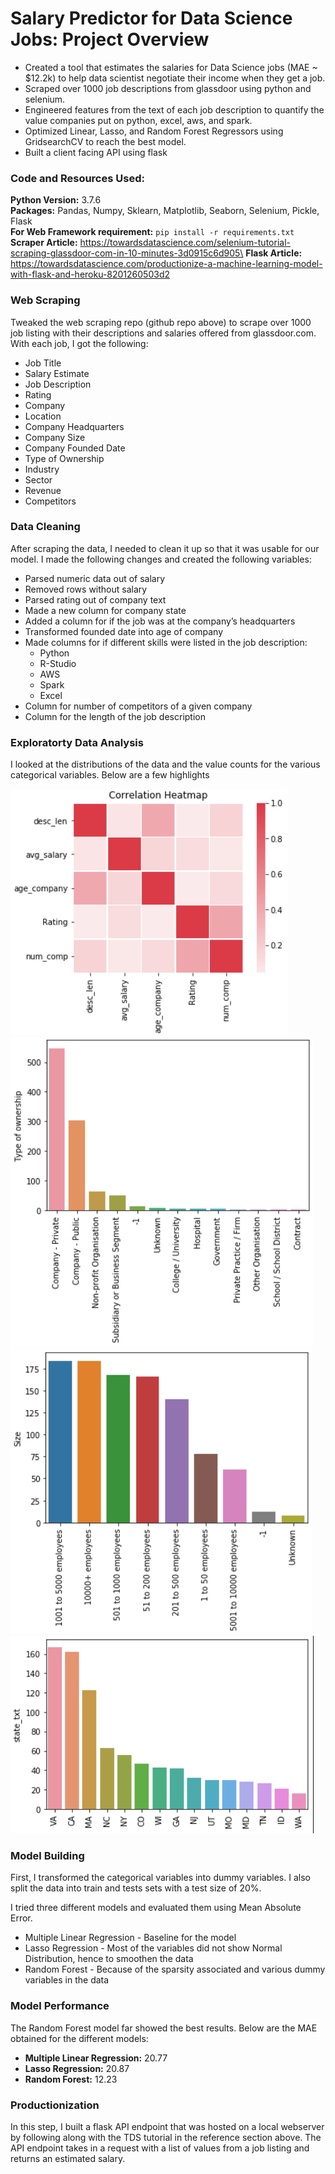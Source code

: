 # Salary Predictor for Data Science Jobs: Project Overview
* Created a tool that estimates the salaries for Data Science jobs (MAE ~ $12.2k) to help data scientist negotiate their income when they get a job.
* Scraped over 1000 job descriptions from glassdoor using python and selenium.
* Engineered features from the text of each job description to quantify the value companies put on python, excel, aws, and spark.
* Optimized Linear, Lasso, and Random Forest Regressors using GridsearchCV to reach the best model.
* Built a client facing API using flask

### Code and Resources Used:
**Python Version:** 3.7.6\
**Packages:** Pandas, Numpy, Sklearn, Matplotlib, Seaborn, Selenium, Pickle, Flask\
**For Web Framework requirement:** `pip install -r requirements.txt`\
**Scraper Article:** https://towardsdatascience.com/selenium-tutorial-scraping-glassdoor-com-in-10-minutes-3d0915c6d905\
**Flask Article:** https://towardsdatascience.com/productionize-a-machine-learning-model-with-flask-and-heroku-8201260503d2

### Web Scraping
Tweaked the web scraping repo (github repo above) to scrape over 1000 job listing with their descriptions and salaries offered from glassdoor.com. With each job, I got the following:

+ Job Title
+ Salary Estimate
+ Job Description
+ Rating
+ Company 
+ Location
+ Company Headquarters
+ Company Size 
+ Company Founded Date
+ Type of Ownership
+ Industry
+ Sector
+ Revenue
+ Competitors

### Data Cleaning
After scraping the data, I needed to clean it up so that it was usable for our model. I made the following changes and created the following variables:

+ Parsed numeric data out of salary
+ Removed rows without salary
+ Parsed rating out of company text
+ Made a new column for company state
+ Added a column for if the job was at the company’s headquarters
+ Transformed founded date into age of company
+ Made columns for if different skills were listed in the job description:
  + Python
  + R-Studio
  + AWS 
  + Spark
  + Excel
+ Column for number of competitors of a given company 
+ Column for the length of the job description

### Exploratorty Data Analysis
I looked at the distributions of the data and the value counts for the various categorical variables. Below are a few highlights

![Image not found](https://github.com/RatnaRaj297/ds_salary_proj/blob/master/eda_images/correlation_heatmap.PNG)
![Image not found](https://github.com/RatnaRaj297/ds_salary_proj/blob/master/eda_images/ownership.PNG)
![Image not found](https://github.com/RatnaRaj297/ds_salary_proj/blob/master/eda_images/size.PNG)
![Image not found](https://github.com/RatnaRaj297/ds_salary_proj/blob/master/eda_images/state.PNG)

### Model Building
First, I transformed the categorical variables into dummy variables. I also split the data into train and tests sets with a test size of 20%.

I tried three different models and evaluated them using Mean Absolute Error. 

+ Multiple Linear Regression - Baseline for the model
+ Lasso Regression - Most of the variables did not show Normal Distribution, hence to smoothen the data
+ Random Forest - Because of the sparsity associated and various dummy variables in the data

### Model Performance
The Random Forest model far showed the best results. Below are the MAE obtained for the different models:
+ **Multiple Linear Regression:** 20.77
+ **Lasso Regression:** 20.87
+ **Random Forest:** 12.23

### Productionization
In this step, I built a flask API endpoint that was hosted on a local webserver by following along with the TDS tutorial in the reference section above. The API endpoint takes in a request with a list of values from a job listing and returns an estimated salary.


















































